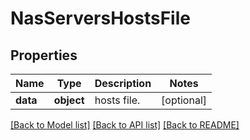 # NasServersHostsFile

## Properties
Name | Type | Description | Notes
------------ | ------------- | ------------- | -------------
**data** | **object** | hosts file. | [optional] 

[[Back to Model list]](../README.md#documentation-for-models) [[Back to API list]](../README.md#documentation-for-api-endpoints) [[Back to README]](../README.md)

